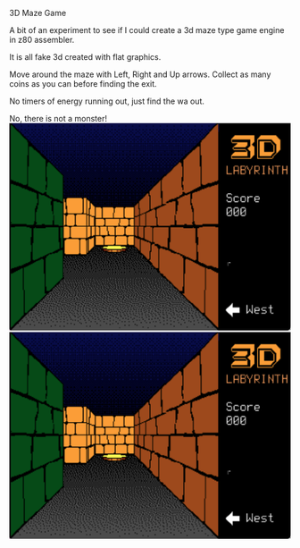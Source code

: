 3D Maze Game

A bit of an experiment to see if I could create a 3d maze type game engine in z80 assembler.

It is all fake 3d created with flat graphics.

Move around the maze with Left, Right and Up arrows.
Collect as many coins as you can before finding the exit.

No timers of energy running out, just find the wa out.


No, there is not a monster!
![](./Screenshot%202024-08-30%20at%2018.06.13.png)
![](./Screenshot%202024-08-30%20at%2018.06.13.png)


